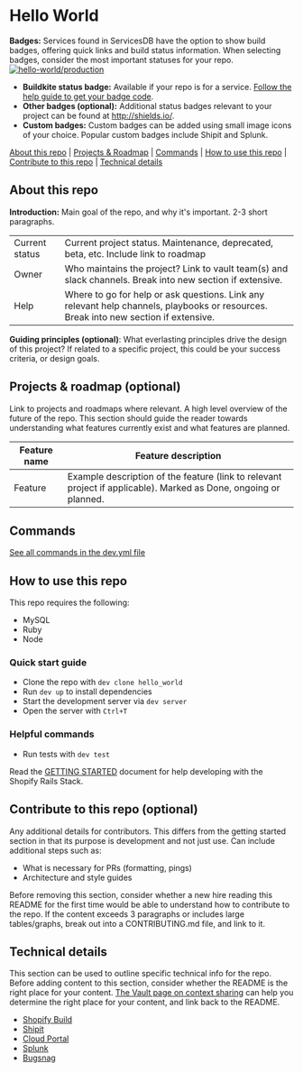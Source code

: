 <!--
Thanks for using the README Template!
* Consider the value each optional section brings before removing it
* Reference the commented out examples for each section
* Leave feedback about the template in the [Google Doc](https://docs.google.com/document/d/1tP6Dh4qFS5dh9GKvpqpZeOYa_hZ8OE9G2EkgPUsDE6I/edit?usp=sharing) or in [#dev-context](https://shopify.slack.com/archives/CEQ6MR2F7)
* Check out the [development-docs README](https://github.com/Shopify/development-docs/blob/master/README.md) to see the template in action
-->

# Hello World
**Badges:** Services found in ServicesDB have the option to show build badges, offering quick links and build status information. When selecting badges, consider the most important statuses for your repo.
[![hello-world/production](https://services.shopify.io/services/hello-world/production/badge.svg)](https://services.shopify.io/services/hello_world/production)

* **Buildkite status badge:** Available if your repo is for a service. [Follow the help guide to get your badge code](https://buildkite.com/docs/integrations/build-status-badges).
* **Other badges (optional):** Additional status badges relevant to your project can be found at http://shields.io/.
* **Custom badges:** Custom badges can be added using small image icons of your choice. Popular custom badges include Shipit and Splunk.

<!--
Examples:
* Plus B2B Learning Project: Handshake Importer Prototype - custom badges](https://github.com/Shopify/plus-b2b-learning-project-hs-importer/blob/master/README.md)
-->

[About this repo](#about-this-repo) | [Projects & Roadmap](#projects--roadmap-optional) |  [Commands](#commands) | [How to use this repo](#how-to-use-this-repo) | [Contribute to this repo](#contribute-to-this-repo-optional) | [Technical details](#technical-details)

## About this repo
**Introduction:** Main goal of the repo, and why it's important. 2-3 short paragraphs.

|                |                                                                                                                                      |
|----------------|--------------------------------------------------------------------------------------------------------------------------------------|
| Current status | Current project status. Maintenance, deprecated, beta, etc. Include link to roadmap                                                  |
| Owner          | Who maintains the project? Link to vault team(s) and slack channels. Break into new section if extensive.
| Help           | Where to go for help or ask questions. Link any relevant help channels, playbooks or resources. Break into new section if extensive. |

**Guiding principles (optional)**: What everlasting principles drive the design of this project? If related to a specific project, this could be your success criteria, or design goals.

<!--
Examples:
* [Delivery component - goal statement content](https://github.com/Shopify/shopify/blob/master/components/delivery/README.md)
* [Domains component - goal statement content](https://github.com/Shopify/shopify/tree/master/components/domains/README.md)
* [Covid Shield - guiding principles and rationale](https://github.com/CovidShield/rationale/blob/master/README.md#principles)
* [App component - Large owner and support channel table](https://github.com/Shopify/shopify/blob/master/components/apps/README.md#apps-platform)
* [Business Platform - Stewards table with github teams](https://github.com/Shopify/business-platform/blob/master/README.md#stewards)
* [Partners - Goals section and quick start guide](https://github.com/Shopify/partners/blob/master/docs/README.md#goals)
* [Seamster - Motivation & intent section](https://github.com/Shopify/seamster/blob/master/README.md#motivation--intent)
-->

## Projects & roadmap (optional)
Link to projects and roadmaps where relevant. A high level overview of the future of the repo. This section should guide the reader towards understanding what features currently exist and what features are planned.

| Feature name | Feature description                                                         |
|--------------|-----------------------------------------------------------------------------|
| Feature      | Example description of the feature (link to relevant project if applicable). Marked as Done, ongoing or planned. |

<!--
Examples:
* [Magellan - Properties and wishlist content](https://github.com/Shopify/magellan/blob/master/README.md#architecture)
-->

## Commands
[See all commands in the dev.yml file](dev.yml)


<!--
Examples:
* [Tally - Feature documentation content](https://github.com/Shopify/tally/blob/master/README.md)
-->

## How to use this repo

This repo requires the following:
- MySQL
- Ruby
- Node

### Quick start guide
- Clone the repo with `dev clone hello_world`
- Run `dev up` to install dependencies
- Start the development server via `dev server`
- Open the server with `Ctrl+T`

### Helpful commands
- Run tests with `dev test`

Read the [GETTING STARTED](GETTING_STARTED.md) document for help developing with the Shopify Rails Stack.

<!--
Examples:
* [Storefront Renderer- Quick start guide](https://github.com/Shopify/storefront-renderer#development-quick-start)
* [CloudSQLBuddy - How it works content and formatting](https://github.com/Shopify/cloudbuddies/tree/master/buddies/cloudsqlbuddy/README.md)
* [gjtorikian/html-proofer - Configuration and real life examples](https://github.com/gjtorikian/html-proofer/blob/main/README.md#configuration)
* [Polaris Icons - Separate contribution guide](https://github.com/Shopify/polaris-icons/blob/master/README.md#contributing-)
* [Magellan - Collecting in production content](https://github.com/Shopify/magellan/blob/master/README.md#connecting-to-magellan-in-production)
-->

## Contribute to this repo (optional)
Any additional details for contributors. This differs from the getting started section in that its purpose is development and not just use. Can include additional steps such as:
* What is necessary for PRs (formatting, pings)
* Architecture and style guides

Before removing this section, consider whether a new hire reading this README for the first time would be able to understand how to contribute to the repo. If the content exceeds 3 paragraphs or includes large tables/graphs, break out into a CONTRIBUTING.md file, and link to it.

<!--
Examples:
* [Delivery component - Architecture and style onboarding content](https://github.com/Shopify/shopify/blob/master/components/delivery/README.md#component-architecture-and-style)
* [Oberlo Merchant - Developer onboarding format](https://github.com/Shopify/oberlo-merchant/blob/master/README.md#getting-started)
* [Business Platform - Development and deployment content](https://github.com/Shopify/business-platform/blob/master/README.md#development)
* [Good CONTRIBUTING.md template gist](https://gist.github.com/PurpleBooth/b24679402957c63ec426)
-->

## Technical details
This section can be used to outline specific technical info for the repo. Before adding content to this section, consider whether the README is the right place for your content. [The Vault page on context sharing](https://vault.shopify.io/pages/207-Context-Sharing) can help you determine the right place for your content, and link back to the README.

- [Shopify Build](https://buildkite.com/shopify/hello-world)
- [Shipit](https://shipit.shopify.io/shopify/hello-world/production)
- [Cloud Portal](https://cloud-portal-apps-b-us-central1-3.shopifycloud.com/namespaces/hello-world-production-unrestricted/workloads)
- [Splunk](https://logs.shopify.io/en-US/app/search/search?q=search%20application%3D%22hello-world-production-unrestricted%22)
- [Bugsnag](https://app.bugsnag.com/shopify/hello-world/errors)

<!--
Examples:
* [Billing gem - Link to github wiki for long form instructions](https://github.com/shopify/billing#running-shopify-and-billing-locally-with-real-api-calls)
* [Shopify payments component - Link to specific files in key entities](https://github.com/Shopify/shopify/tree/master/components/shopify_payments/README.md#key-entities)
* [Shop mover component - Link to the shop mover playbook](https://github.com/Shopify/shopify/tree/master/components/shop_mover/README.md)
* [Polaris Icons - Repo specific section: Licenses](https://github.com/Shopify/polaris-icons/blob/master/README.md#licenses-)
-->
